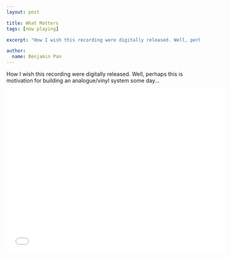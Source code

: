 ```yaml
---
layout: post

title: What Matters
tags: [now playing]

excerpt: "How I wish this recording were digitally released. Well, perhaps this is motivation for building an analogue/vinyl system some day..."

author:
  name: Benjamin Pan
---
```


How I wish this recording were digitally released. Well, perhaps this is motivation for building an analogue/vinyl system some day...

<iframe width="570" height="428" src="//www.youtube.com/embed/GoRnznoQj8U" frameborder="0" allowfullscreen></iframe>
